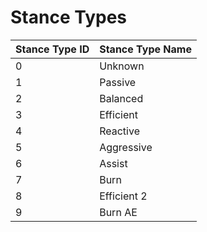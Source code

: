 # Stance Types

| Stance Type ID | Stance Type Name |
| :--- | :--- |
| 0 | Unknown |
| 1 | Passive |
| 2 | Balanced |
| 3 | Efficient |
| 4 | Reactive |
| 5 | Aggressive |
| 6 | Assist |
| 7 | Burn |
| 8 | Efficient 2 |
| 9 | Burn AE |

